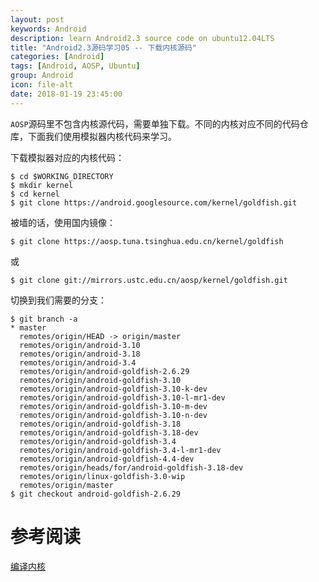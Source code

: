 ```yaml
---
layout: post
keywords: Android
description: learn Android2.3 source code on ubuntu12.04LTS
title: "Android2.3源码学习05 -- 下载内核源码"
categories: [Android]
tags: [Android, AOSP, Ubuntu]
group: Android
icon: file-alt
date: 2018-01-19 23:45:00
---
```


`AOSP`源码里不包含内核源代码，需要单独下载。不同的内核对应不同的代码仓库，下面我们使用模拟器内核代码来学习。

下载模拟器对应的内核代码：

    $ cd $WORKING_DIRECTORY
    $ mkdir kernel
    $ cd kernel
    $ git clone https://android.googlesource.com/kernel/goldfish.git

<!--excerpt-->

被墙的话，使用国内镜像：

    $ git clone https://aosp.tuna.tsinghua.edu.cn/kernel/goldfish

或

    $ git clone git://mirrors.ustc.edu.cn/aosp/kernel/goldfish.git

切换到我们需要的分支：

    $ git branch -a
    * master
      remotes/origin/HEAD -> origin/master
      remotes/origin/android-3.10
      remotes/origin/android-3.18
      remotes/origin/android-3.4
      remotes/origin/android-goldfish-2.6.29
      remotes/origin/android-goldfish-3.10
      remotes/origin/android-goldfish-3.10-k-dev
      remotes/origin/android-goldfish-3.10-l-mr1-dev
      remotes/origin/android-goldfish-3.10-m-dev
      remotes/origin/android-goldfish-3.10-n-dev
      remotes/origin/android-goldfish-3.18
      remotes/origin/android-goldfish-3.18-dev
      remotes/origin/android-goldfish-3.4
      remotes/origin/android-goldfish-3.4-l-mr1-dev
      remotes/origin/android-goldfish-4.4-dev
      remotes/origin/heads/for/android-goldfish-3.18-dev
      remotes/origin/linux-goldfish-3.0-wip
      remotes/origin/master
    $ git checkout android-goldfish-2.6.29

# 参考阅读

[编译内核](https://source.android.com/source/building-kernels)
